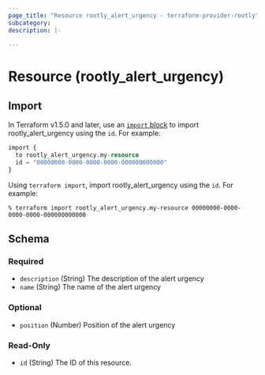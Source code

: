 ```yaml
---
page_title: "Resource rootly_alert_urgency - terraform-provider-rootly"
subcategory:
description: |-
    
---
```


# Resource (rootly_alert_urgency)





## Import

In Terraform v1.5.0 and later, use an [`import` block](https://developer.hashicorp.com/terraform/language/import) to import rootly_alert_urgency using the `id`. For example:

```terraform
import {
  to rootly_alert_urgency.my-resource
  id = "00000000-0000-0000-0000-000000000000"
}
```

Using `terraform import`, import rootly_alert_urgency using the `id`. For example:

```console
% terraform import rootly_alert_urgency.my-resource 00000000-0000-0000-0000-000000000000
```

<!-- schema generated by tfplugindocs -->
## Schema

### Required

- `description` (String) The description of the alert urgency
- `name` (String) The name of the alert urgency

### Optional

- `position` (Number) Position of the alert urgency

### Read-Only

- `id` (String) The ID of this resource.
